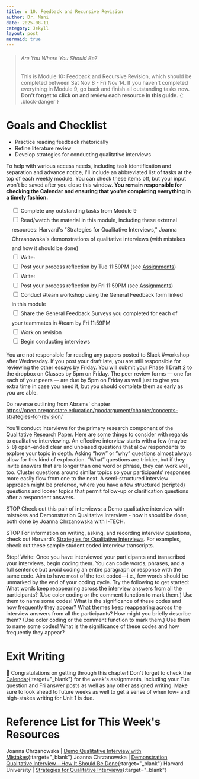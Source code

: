 ```yaml
---
title: ♻️ 10. Feedback and Recursive Revision
author: Dr. Mani
date: 2025-08-11
category: Jekyll
layout: post
mermaid: true
---
```


> ###### Are You Where You Should Be?
> This is Module 10: Feedback and Recursive Revision, which should be completed between Sat Nov 8 - Fri Nov 14. If you haven't completed everything in Module 9, go back and finish all outstanding tasks now. **Don't forget to click on and review each resource in this guide.**
{: .block-danger }

# Goals and Checklist

- Practice reading feedback rhetorically
- Refine literature review
- Develop strategies for conducting qualitative interviews 

To help with various access needs, including task identification and separation and advance notice, I'll include an abbreviated list of tasks at the top of each weekly module. You can check these items off, but your input won't be saved after you close this window. **You remain responsible for checking the Calendar and ensuring that you're completing everything in a timely fashion.**

<div style="margin:15px; line-height:1.8em;">
<div>
    <input type="checkbox" name="uchk">
    <label for="chk">Complete any outstanding tasks from Module 9</label>
</div>
<div>
  <input type="checkbox" name="uchk">
  <label for="uchk">Read/watch the material in this module, including these external resources: Harvard's "Strategies for Qualitative Interviews," Joanna Chrzanowska's demonstrations of qualitative interviews (with mistakes and how it should be done)</label>
</div>
<div>
  <input type="checkbox" name="uchk">
  <label for="uchk">Write: </label>
</div>
<div>
  <input type="checkbox" name="uchk">
  <label for="uchk">Post your process reflection by Tue 11:59PM (see <a href="https://visforvali.github.io/eng201-oer/pages/assignments/">Assignments</a>)</label>
</div>
<div>
  <input type="checkbox" name="uchk">
  <label for="uchk">Write: </label>
</div>
<div>
  <input type="checkbox" name="uchk">
  <label for="uchk">Post your process reflection by Fri 11:59PM (see <a href="https://visforvali.github.io/eng201-oer/pages/assignments/">Assignments</a>)</label>
</div>
<div>
  <input type="checkbox" name="uchk">
  <label for="uchk">Conduct #team workshop using the General Feedback form linked in this module</label>
</div>
<div>
  <input type="checkbox" name="uchk">
  <label for="uchk">Share the General Feedback Surveys you completed for each of your teammates in #team by Fri 11:59PM</label>
</div>
<div>
  <input type="checkbox" name="uchk">
  <label for="uchk">Work on revision</label>
</div>
<div>
  <input type="checkbox" name="uchk">
  <label for="uchk">Begin conducting interviews</label>
</div>
</div>


You are not responsible for reading any papers posted to Slack #workshop after Wednesday. If you post your draft late, you are still responsible for reviewing the other essays by Friday. You will submit your Phase 1 Draft 2 to the dropbox on Classes by 5pm on Friday. The peer review forms — one for each of your peers — are due by 5pm on Friday as well just to give you extra time in case you need it, but you should complete them as early as you are able.



Do reverse outlining from Abrams' chapter
https://open.oregonstate.education/goodargument/chapter/concepts-strategies-for-revision/


You’ll conduct interviews for the primary research component of the Qualitative Research Paper. Here are some things to consider with regards to qualitative interviewing.
An effective interview starts with a few (maybe 5-8) open-ended clear and unbiased questions that allow respondents to explore your topic in depth. Asking “how” or “why” questions almost always allow for this kind of exploration. “What” questions are trickier, but if they invite answers that are longer than one word or phrase, they can work well, too. Cluster questions around similar topics so your participants’ responses more easily flow from one to the next. A semi-structured interview approach might be preferred, where you have a few structured (scripted) questions and looser topics that permit follow-up or clarification questions after a respondent answers.

STOP
Check out this pair of interviews: a Demo qualitative interview with mistakes and Demonstration Qualitative Interview - how it should be done, both done by Joanna Chrzanowska with I-TECH.


STOP
For information on writing, asking, and recording interview questions, check out Harvard’s [Strategies for Qualitative Interviews](https://sociology.fas.harvard.edu/files/sociology/files/interview_strategies.pdf). For examples, check out these sample student coded interview transcripts.


Stop! Write:
Once you have interviewed your participants and transcribed your interviews, begin coding them. You can code words, phrases, and a full sentence but avoid coding an entire paragraph or response with the same code. Aim to have most of the text coded—i.e., few words should be unmarked by the end of your coding cycle. Try the following to get started:
What words keep reappearing across the interview answers from all the participants? (Use color coding or the comment function to mark them.) Use them to name some codes!
What is the significance of these codes and how frequently they appear?
What themes keep reappearing across the interview answers from all the participants? How might you briefly describe them? (Use color coding or the comment function to mark them.) Use them to name some codes!
What is the significance of these codes and how frequently they appear?


# Exit Writing

🥳 Congratulations on getting through this chapter! Don't forget to check the [Calendar](https://visforvali.github.io/eng201-oer/){:target="_blank"} for the week's assignments, including your Tue question and Fri answer posts as well as any other assigned writing. Make sure to look ahead to future weeks as well to get a sense of when low- and high-stakes writing for Unit 1 is due.

# Reference List for This Week's Resources

Joanna Chrzanowska | [Demo Qualitative Interview with Mistakes](https://www.youtube.com/watch?v=U4UKwd0KExc){:target="_blank"}
Joanna Chrzanowska | [Demonstration Qualitative Interview - How It Should Be Done](https://www.youtube.com/watch?v=eNMTJTnrTQQ){:target="_blank"}
Harvard University | [Strategies for Qualitative Interviews](https://sociology.fas.harvard.edu/files/sociology/files/interview_strategies.pdf){:target="_blank"}
